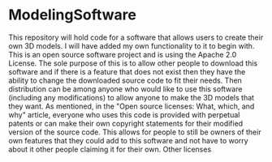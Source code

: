 # ModelingSoftware
This repository will hold code for a software that allows users to create their own 3D models. I will have added my own functionality to it to begin with. This is an open source software project and is using the Apache 2.0 License. The sole purpose of this is to allow other people to download this software and if there is a feature that does not exist then they have the ability to change the downloaded source code to fit their needs. Then distribution can be among anyone who would like to use this software (including any modifications) to allow anyone to make the 3D models that they want. As mentioned, in the "Open source licenses: What, which, and why" article, everyone who uses this code is provided with perpetual patents or can make their own copyright statements for their modified version of the source code. This allows for people to still be owners of their own features that they could add to this software and not have to worry about it other people claiming it for their own. Other licenses 
